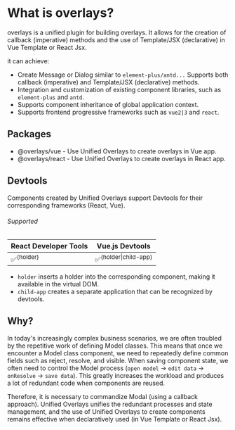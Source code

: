 # What is overlays?

overlays is a unified plugin for building overlays. It allows for the creation of callback (imperative) methods and the use of Template/JSX (declarative) in Vue Template or React Jsx.

it can achieve: 

- Create Message or Dialog similar to `element-plus/antd...` Supports both callback (imperative) and Template/JSX (declarative) methods.
- Integration and customization of existing component libraries, such as `element-plus` and `antd`.
- Supports component inheritance of global application context.
- Supports frontend progressive frameworks such as `vue2|3` and `react`.

## Packages

- @overlays/vue - Use Unified Overlays to create overlays in Vue app.
- @overlays/react - Use Unified Overlays to create overlays in React app.

## Devtools

Components created by Unified Overlays support Devtools for their corresponding frameworks (React, Vue).

###### Supported

| React Developer Tools | Vue.js Devtools                 |
| --------------------- | ------------------------------- |
| ✅<sup>(holder)</sup>  | ✅<sup>(holder\|child-app)</sup> |

- `holder` inserts a holder into the corresponding component, making it available in the virtual DOM.
- `child-app` creates a separate application that can be recognized by devtools.

## Why?

In today's increasingly complex business scenarios, we are often troubled by the repetitive work of defining Model classes. This means that once we encounter a Model class component, we need to repeatedly define common fields such as reject, resolve, and visible. When saving component state, we often need to control the Model process (`open model` -> `edit data` -> `onResolve` -> `save data`). This greatly increases the workload and produces a lot of redundant code when components are reused.

Therefore, it is necessary to commandize Modal (using a callback approach). Unified Overlays unifies the redundant processes and state management, and the use of Unified Overlays to create components remains effective when declaratively used (in Vue Template or React Jsx).